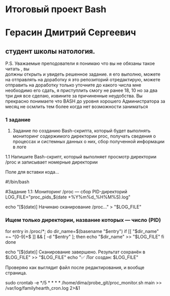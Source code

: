 # Итоговый проект Bash 

# Герасин Дмитрий Сергеевич
## студент школы натология.

P.S. Уважаемые преподователи я понимаю что вы не обязаны такое читать , вы   
должны открыть и увидеть решенное задание. я его выполню, можете на отправлять на доработку я это репозиторий отредактирую, можете отправить на доработку только уточните до какого числа мне необходимо его сдать, я приступлить смогу не ранее 18, 10 но за два три дня все сделаю, извините за причиненные неудобства. Вы прекрасно понимаете что BASH до уровня хорошего Администратора за месяц не осмлить тем более когда нет возможности заниматься


### 1 задание 

1. Задание по созданию Bash-скрипта, который будет выполнять мониторинг содержимого директории proc, получать сведения о процессах и системных данных о них, сбор полученной информации в логе

1.1 Напишите Bash-скрипт, который выполняет просмотр директории /proc и записывает номерные директории

Поле для вставки кода...

#!/bin/bash

#Задание 1.1: Мониторинг /proc — сбор PID-директорий
LOG_FILE="proc_pids_$(date +%Y%m%d_%H%M%S).log"

echo "[$(date)] Начинаю сканирование /proc..." > "$LOG_FILE"

### Ищем только директории, название которых — число (PID)
for entry in /proc/*; do
    dir_name=$(basename "$entry")
    if [[ "$dir_name" =~ ^[0-9]+$ ]] && [ -d "$entry" ]; then
        echo "$dir_name" >> "$LOG_FILE"
    fi
done

echo "[$(date)] Сканирование завершено. Результат сохранён в $LOG_FILE" >> "$LOG_FILE"
echo "✅ Лог создан: $LOG_FILE"

Проверяю как выглядит файл после редактирования, и вообще страница. 











 sudo crontab -e
 */5 * * * * /home/dima/probe_git/proc_monitor.sh main >> /var/log/familyhearth_cron.log 2>&1



